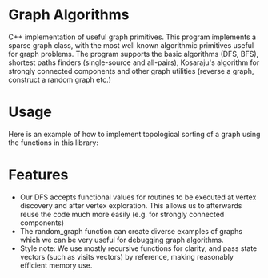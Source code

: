 # Graph Algorithms
C++ implementation of useful graph primitives. This program implements a sparse graph class, with the most well known algorithmic primitives useful for graph problems. 
The program supports the basic algorithms (DFS, BFS), shortest paths finders (single-source and all-pairs), Kosaraju's algorithm for strongly connected components and other 
graph utilities (reverse a graph, construct a random graph etc.)

# Usage
Here is an example of how to implement topological sorting of a graph using the functions in this library:

# Features
* Our DFS accepts functional values for routines to be executed at vertex discovery and after vertex exploration. This allows us to afterwards reuse the code much more easily (e.g. for strongly connected components)
* The random_graph function can create diverse examples of graphs which we can be very useful for debugging graph algorithms.
* Style note: We use mostly recursive functions for clarity, and pass state vectors (such as visits vectors) by reference, making reasonably efficient memory use.
